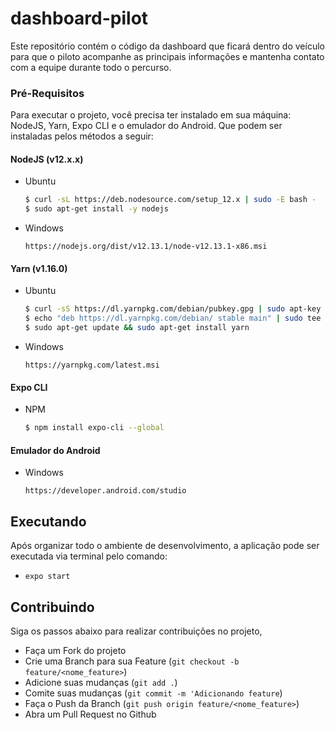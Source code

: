 # dashboard-pilot

Este repositório contém o código da dashboard que ficará dentro do veículo para que o piloto acompanhe as principais informações e mantenha contato com a equipe durante todo o percurso. 

### Pré-Requisitos

Para executar o projeto, você precisa ter instalado em sua máquina: NodeJS, Yarn, Expo CLI e o emulador do Android. Que podem ser instaladas pelos métodos a seguir:

#### NodeJS (v12.x.x)

- Ubuntu

  ```bash
  $ curl -sL https://deb.nodesource.com/setup_12.x | sudo -E bash -
  $ sudo apt-get install -y nodejs
  ```

- Windows
  ```
  https://nodejs.org/dist/v12.13.1/node-v12.13.1-x86.msi
  ```

#### Yarn (v1.16.0)

- Ubuntu

  ```bash
  $ curl -sS https://dl.yarnpkg.com/debian/pubkey.gpg | sudo apt-key add -
  $ echo "deb https://dl.yarnpkg.com/debian/ stable main" | sudo tee /etc/apt/sources.list.d/yarn.list
  $ sudo apt-get update && sudo apt-get install yarn
  ```

- Windows
  ```
  https://yarnpkg.com/latest.msi
  ```

#### Expo CLI 

- NPM
  ```bash
  $ npm install expo-cli --global
  ```
  
#### Emulador do Android

- Windows
  ```
  https://developer.android.com/studio
  ```

## Executando

Após organizar todo o ambiente de desenvolvimento, a aplicação pode ser executada via terminal pelo
comando:
- `expo start`

## Contribuindo
Siga os passos abaixo para realizar contribuições no projeto, 

- Faça um Fork do projeto
- Crie uma Branch para sua Feature (`git checkout -b feature/<nome_feature>`)
- Adicione suas mudanças (`git add .`)
- Comite suas mudanças (`git commit -m 'Adicionando feature`)
- Faça o Push da Branch (`git push origin feature/<nome_feature>`)
- Abra um Pull Request no Github

